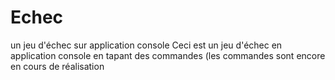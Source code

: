 # Echec
un jeu d'échec sur application console
Ceci est un jeu d'échec en application console en tapant des commandes (les commandes sont encore en cours de réalisation
